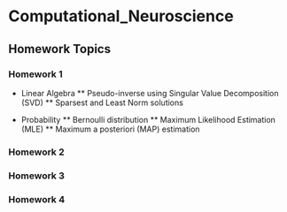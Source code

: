 # Computational_Neuroscience

## Homework Topics

### Homework 1

* Linear Algebra
** Pseudo-inverse using Singular Value Decomposition (SVD)
** Sparsest and Least Norm solutions

* Probability
** Bernoulli distribution
** Maximum Likelihood Estimation (MLE)
** Maximum a posteriori (MAP) estimation

 
### Homework 2

### Homework 3

### Homework 4
